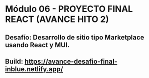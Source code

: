 
# Módulo 06 - PROYECTO FINAL REACT (AVANCE HITO 2)
## Desafío: Desarrollo de sitio tipo Marketplace usando React y MUI.
## Build: https://avance-desafio-final-inblue.netlify.app/

